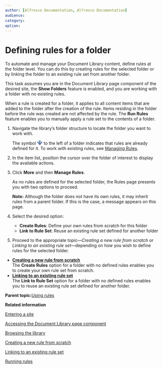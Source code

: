 ```yaml
---
author: [Alfresco Documentation, Alfresco Documentation]
audience: 
category: 
option: 
---
```


# Defining rules for a folder

To automate and manage your Document Library content, define rules at the folder level. You can do this by creating rules for the selected folder or by linking the folder to an existing rule set from another folder.

This task assumes you are in the Document Library page component of the desired site, the **Show Folders** feature is enabled, and you are working with a folder with no existing rules.

When a rule is created for a folder, it applies to all content items that are added to the folder after the creation of the rule. Items residing in the folder before the rule was created are not affected by the rule. The **Run Rules** feature enables you to manually apply a rule set to the contents of a folder.

1.  Navigate the library’s folder structure to locate the folder you want to work with.

    The symbol ![](../images/im-rules-icon.png) to the left of a folder indicates that rules are already defined for it. To work with existing rules, see [Managing Rules](library-folder-rules-manage.md).

2.  In the item list, position the cursor over the folder of interest to display the available actions.

3.  Click **More** and then **Manage Rules**.

    As no rules are defined for the selected folder, the Rules page presents you with two options to proceed.

    **Note:** Although the folder does not have its own rules, it may inherit rules from a parent folder. If this is the case, a message appears on this page.

4.  Select the desired option:

    -   **Create Rules**: Define your own rules from scratch for this folder
    -   **Link to Rule Set**: Reuse an existing rule set defined for another folder
5.  Proceed to the appropriate topic—*Creating a new rule from scratch* or *Linking to an existing rule set*—depending on how you wish to define rules for the selected folder.


-   **[Creating a new rule from scratch](../tasks/library-folder-rules-define-create.md)**  
The **Create Rules** option for a folder with no defined rules enables you to create your own rule set from scratch.
-   **[Linking to an existing rule set](../tasks/library-folder-rules-define-link.md)**  
The **Link to Rule Set** option for a folder with no defined rules enables you to reuse an existing rule set defined for another folder.

**Parent topic:**[Using rules](../concepts/library-folder-rules.md)

**Related information**  


[Entering a site](dashboard-site-enter.md)

[Accessing the Document Library page component](library-access.md)

[Browsing the library](library-browse.md)

[Creating a new rule from scratch](library-folder-rules-define-create.md)

[Linking to an existing rule set](library-folder-rules-define-link.md)

[Running rules](library-folder-rules-run.md)

